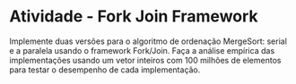 # Atividade - Fork Join Framework

Implemente duas versões para o algoritmo de ordenação
MergeSort: serial e a paralela usando o framework Fork/Join.
Faça a análise empı́rica das implementações usando um vetor
inteiros com 100 milhões de elementos para testar o
desempenho de cada implementação.

